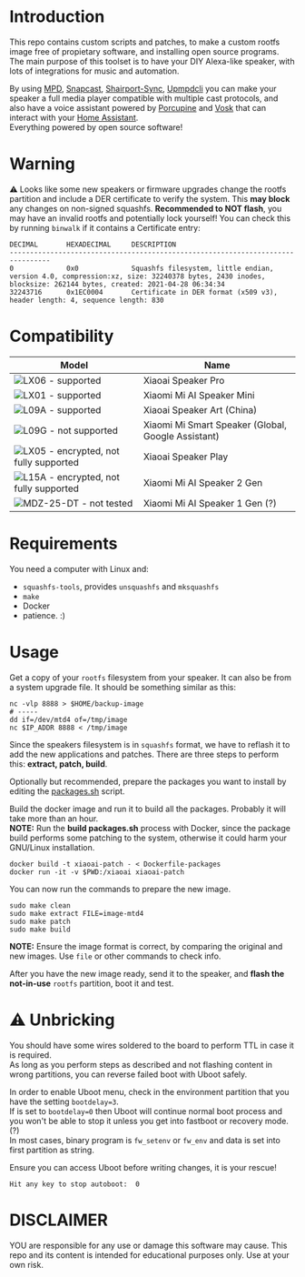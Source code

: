 # Introduction

This repo contains custom scripts and patches, to make a custom rootfs image free of propietary software, and installing open source programs.  
The main purpose of this toolset is to have your DIY Alexa-like speaker, with lots of integrations for music and automation.

By using [MPD], [Snapcast], [Shairport-Sync], [Upmpdcli] you can make your speaker a full media player compatible with multiple cast protocols,
and also have a voice assistant powered by [Porcupine] and [Vosk] that can interact with your [Home Assistant].  
Everything powered by open source software!

[MPD]: https://www.musicpd.org/
[Snapcast]: https://github.com/badaix/snapcast
[Shairport-Sync]: https://github.com/mikebrady/shairport-sync
[Upmpdcli]: https://www.lesbonscomptes.com/upmpdcli/
[Porcupine]: https://github.com/Picovoice/porcupine
[Vosk]: https://alphacephei.com/vosk/
[Home Assistant]: https://www.home-assistant.io/

# Warning

:warning: Looks like some new speakers or firmware upgrades change the rootfs partition and include a DER certificate to verify the system.
This **may block** any changes on non-signed squashfs. **Recommended to NOT flash**, you may have an invalid rootfs and potentially lock yourself!
You can check this by running `binwalk` if it contains a Certificate entry:

```
DECIMAL       HEXADECIMAL     DESCRIPTION
--------------------------------------------------------------------------------
0             0x0             Squashfs filesystem, little endian, version 4.0, compression:xz, size: 32240378 bytes, 2430 inodes, blocksize: 262144 bytes, created: 2021-04-28 06:34:34
32243716      0x1EC0004       Certificate in DER format (x509 v3), header length: 4, sequence length: 830
```

# Compatibility

| Model | Name |
|-------|------|
| ![LX06 - supported][LX06] | Xiaoai Speaker Pro |
| ![LX01 - supported][LX01] | Xiaomi Mi AI Speaker Mini |
| ![L09A - supported][L09A] | Xiaoai Speaker Art (China) |
| ![L09G - not supported][L09G] | Xiaomi Mi Smart Speaker (Global, Google Assistant) |
| ![LX05 - encrypted, not fully supported][LX05] | Xiaoai Speaker Play |
| ![L15A - encrypted, not fully supported][L15A] | Xiaomi Mi AI Speaker 2 Gen |
| ![MDZ-25-DT - not tested][MDZ-25-DT] | Xiaomi Mi AI Speaker 1 Gen (?) |

[LX06]: https://img.shields.io/badge/LX06-green
[LX01]: https://img.shields.io/badge/LX01-green
[L09A]: https://img.shields.io/badge/L09A-green
[L09G]: https://img.shields.io/badge/L09G-red
[LX05]: https://img.shields.io/badge/LX05-yellow
[L15A]: https://img.shields.io/badge/L15A-yellow
[MDZ-25-DT]: https://img.shields.io/badge/MDZ--25--DT-lightgrey

# Requirements

You need a computer with Linux and:

- `squashfs-tools`, provides `unsquashfs` and `mksquashfs`
- `make`
- Docker
- patience. :)

# Usage

Get a copy of your `rootfs` filesystem from your speaker. It can also be from a system upgrade file.
It should be something similar as this:

```
nc -vlp 8888 > $HOME/backup-image
# -----
dd if=/dev/mtd4 of=/tmp/image
nc $IP_ADDR 8888 < /tmp/image
```

Since the speakers filesystem is in `squashfs` format, we have to reflash it to add the new applications and patches.
There are three steps to perform this: **extract, patch, build**.

Optionally but recommended, prepare the packages you want to install by editing the [packages.sh] script.

[packages.sh]: https://github.com/duhow/xiaoai-patch/blob/master/packages.sh#L657

Build the docker image and run it to build all the packages. Probably it will take more than an hour.  
**NOTE:** Run the **build packages.sh** process with Docker, since the package build performs some patching to the system, otherwise it could harm your GNU/Linux installation.

```
docker build -t xiaoai-patch - < Dockerfile-packages
docker run -it -v $PWD:/xiaoai xiaoai-patch
```

You can now run the commands to prepare the new image.

```
sudo make clean
sudo make extract FILE=image-mtd4
sudo make patch
sudo make build
```

**NOTE:** Ensure the image format is correct, by comparing the original and new images. Use `file` or other commands to check info.

After you have the new image ready, send it to the speaker, and **flash the not-in-use** `rootfs` partition, boot it and test.

# :warning: Unbricking

You should have some wires soldered to the board to perform TTL in case it is required.  
As long as you perform steps as described and not flashing content in wrong partitions, you can reverse failed boot with Uboot safely.

In order to enable Uboot menu, check in the environment partition that you have the setting `bootdelay=3`.  
If is set to `bootdelay=0` then Uboot will continue normal boot process and you won't be able to stop it unless you get into fastboot or recovery mode. (?)  
In most cases, binary program is `fw_setenv` or `fw_env` and data is set into first partition as string.

Ensure you can access Uboot before writing changes, it is your rescue!

```
Hit any key to stop autoboot:  0
```

# DISCLAIMER
YOU are responsible for any use or damage this software may cause. This repo and its content is intended for educational purposes only. Use at your own risk.

